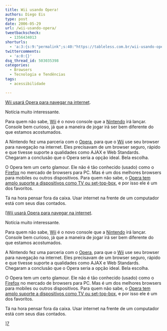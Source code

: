 ```yaml
---
title: Wii usando Opera!
authors: Diego Eis
type: post
date: 2006-05-29
url: /wii-usando-opera/
tweetbackscheck:
  - 1356434013
shorturls:
  - 'a:3:{s:9:"permalink";s:40:"https://tableless.com.br/wii-usando-opera";s:7:"tinyurl";s:26:"https://tinyurl.com/4yv5y3x";s:4:"isgd";s:19:"https://is.gd/N0kXh6";}'
twittercomments:
  - 'a:0:{}'
dsq_thread_id: 503035398
categories:
  - Browsers
  - Tecnologia e Tendências
tags:
  - acessibilidade

---
```

[Wii usará Opera para navegar na internet][1].

Notícia muito interessante.
  
Para quem não sabe, [Wii][2] é o novo console que a [Nintendo][3] irá lançar. Console bem curioso, já que a maneira de jogar irá ser bem diferente do que estamos acostumados.

A Nintendo fez uma parceria com o [Opera][4], para que o [Wii][5] use seu browser para navegação na internet. Eles precisavam de um browser seguro, rápido e que tivesse suporte a qualidades como AJAX e Web Standards. Chegaram a conclusão que o Opera seria a opção ideal. Bela escolha.
  
O Opera tem um certo glamour. Ele não é tão conhecido (usado) como o [Firefox][6] no mercado de browsers para PC. Mas é um dos melhores browsers para mobiles ou outros dispositivos. Para quem não sabe, o [Opera tem amplo suporte a dispositivos como TV ou set-top-box][7], e por isso ele é um dos favoritos.

Tá na hora pensar fora da caixa. Usar internet na frente de um computador está com seus dias contados.
  
[[Wii usará Opera para navegar na internet][1].

Notícia muito interessante.
  
Para quem não sabe, [Wii][2] é o novo console que a [Nintendo][3] irá lançar. Console bem curioso, já que a maneira de jogar irá ser bem diferente do que estamos acostumados.

A Nintendo fez uma parceria com o [Opera][4], para que o [Wii][5] use seu browser para navegação na internet. Eles precisavam de um browser seguro, rápido e que tivesse suporte a qualidades como AJAX e Web Standards. Chegaram a conclusão que o Opera seria a opção ideal. Bela escolha.
  
O Opera tem um certo glamour. Ele não é tão conhecido (usado) como o [Firefox][6] no mercado de browsers para PC. Mas é um dos melhores browsers para mobiles ou outros dispositivos. Para quem não sabe, o [Opera tem amplo suporte a dispositivos como TV ou set-top-box][7], e por isso ele é um dos favoritos.

Tá na hora pensar fora da caixa. Usar internet na frente de um computador está com seus dias contados.
  
][7]

 [1]: https://opera.com/pressreleases/en/2006/05/10/
 [2]: https://wii.nintendo.com/home.html
 [3]: https://nintendo.com/
 [4]: https://opera.com/
 [5]: https://wii.nintendo.com/
 [6]: https://getfirefox.com/
 [7]: https://opera.com/products/devices/